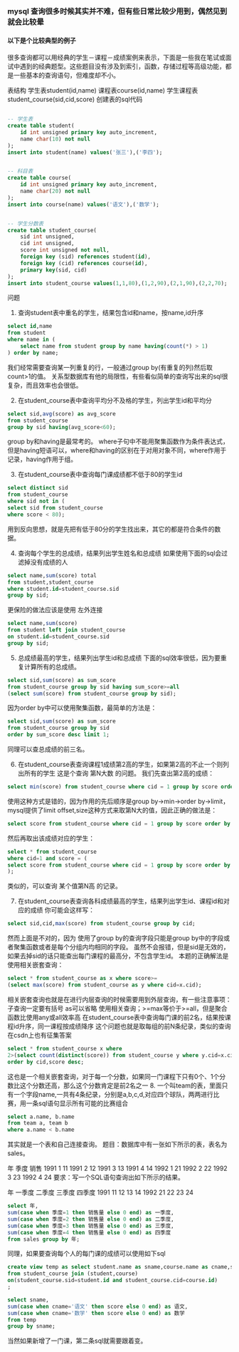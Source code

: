 ### mysql 查询很多时候其实并不难，但有些日常比较少用到，偶然见到就会比较晕

#### 以下是个比较典型的例子

很多查询都可以用经典的学生－课程－成绩案例来表示，下面是一些我在笔试或面试中遇到的经典题型。这些题目没有涉及到索引，函数，存储过程等高级功能，都是一些基本的查询语句，但难度却不小。


表结构
学生表student(id,name)
课程表course(id,name)
学生课程表student_course(sid,cid,score)
创建表的sql代码

```sql

-- 学生表
create table student(
    id int unsigned primary key auto_increment,
    name char(10) not null
);
insert into student(name) values('张三'),('李四');


-- 科目表
create table course(
    id int unsigned primary key auto_increment,
    name char(20) not null
);
insert into course(name) values('语文'),('数学');


-- 学生分数表
create table student_course(
    sid int unsigned,
    cid int unsigned,
    score int unsigned not null,
    foreign key (sid) references student(id),
    foreign key (cid) references course(id),
    primary key(sid, cid)
);
insert into student_course values(1,1,80),(1,2,90),(2,1,90),(2,2,70);

```


问题
1. 查询student表中重名的学生，结果包含id和name，按name,id升序
```sql
select id,name
from student
where name in (
    select name from student group by name having(count(*) > 1)
) order by name;
```

我们经常需要查询某一列重复的行，一般通过group by(有重复的列)然后取count>1的值。 关系型数据库有他的局限性，有些看似简单的查询写出来的sql很复杂，而且效率也会很低。


2. 在student_course表中查询平均分不及格的学生，列出学生id和平均分

```sql
select sid,avg(score) as avg_score
from student_course
group by sid having(avg_score<60);
```
group by和having是最常考的。 where子句中不能用聚集函数作为条件表达式，但是having短语可以，where和having的区别在于对用对象不同，where作用于记录，having作用于组。

3. 在student_course表中查询每门课成绩都不低于80的学生id
```sql
select distinct sid
from student_course
where sid not in (
select sid from student_course
where score < 80);
```

用到反向思想，就是先把有低于80分的学生找出来，其它的都是符合条件的数据。

4. 查询每个学生的总成绩，结果列出学生姓名和总成绩 如果使用下面的sql会过滤掉没有成绩的人

```sql
select name,sum(score) total
from student,student_course
where student.id=student_course.sid
group by sid;
```

更保险的做法应该是使用 左外连接
```sql
select name,sum(score)
from student left join student_course
on student.id=student_course.sid
group by sid;
```

5. 总成绩最高的学生，结果列出学生id和总成绩 下面的sql效率很低，因为要重复计算所有的总成绩。

```sql
select sid,sum(score) as sum_score
from student_course group by sid having sum_score>=all
(select sum(score) from student_course group by sid);
```
因为order by中可以使用聚集函数，最简单的方法是：
```sql
select sid,sum(score) as sum_score
from student_course group by sid
order by sum_score desc limit 1;
```

同理可以查总成绩的前三名。

6. 在student_course表查询课程1成绩第2高的学生，如果第2高的不止一个则列出所有的学生
这是个查询 第N大数 的问题。 我们先查出第2高的成绩：
```sql
select min(score) from student_course where cid = 1 group by score order by score desc limit 2;
```
使用这种方式是错的，因为作用的先后顺序是group by->min->order by->limit，mysql提供了limit offset,size这种方式来取第N大的值，因此正确的做法是：
```sql
select score from student_course where cid = 1 group by score order by score desc limit 1,1;
```
然后再取出该成绩对应的学生：
```sql
select * from student_course
where cid=1 and score = (
select score from student_course where cid = 1 group by score order by score desc limit 1,1
);
```

类似的，可以查询 某个值第N高 的记录。


7. 在student_course表查询各科成绩最高的学生，结果列出学生id、课程id和对应的成绩 你可能会这样写：
```sql
select sid,cid,max(score) from student_course group by cid;
```

然而上面是不对的，因为 使用了group by的查询字段只能是group by中的字段或者聚集函数或者是每个分组内均相同的字段。 虽然不会报错，但是sid是无效的，如果去掉sid的话只能查出每门课程的最高分，不包含学生id。 本题的正确解法是使用相关嵌套查询：
```sql
select * from student_course as x where score>=
(select max(score) from student_course as y where cid=x.cid);
```

相关嵌套查询也就是在进行内层查询的时候需要用到外层查询，有一些注意事项：
子查询一定要有括号
as可以省略
使用相关查询；>=max等价于>=all，但是聚合函数比使用any或all效率高
在student_course表中查询每门课的前2名，结果按课程id升序，同一课程按成绩降序 这个问题也就是取每组的前N条纪录，类似的查询在csdn上也有征集答案
```sql
select * from student_course x where
2>(select count(distinct(score)) from student_course y where y.cid=x.cid and y.score>x.score)
order by cid,score desc;
```

这也是一个相关嵌套查询，对于每一个分数，如果同一门课程下只有0个、1个分数比这个分数还高，那么这个分数肯定是前2名之一
8. 一个叫team的表，里面只有一个字段name,一共有4条纪录，分别是a,b,c,d,对应四个球队，两两进行比赛，用一条sql语句显示所有可能的比赛组合
```sql
select a.name, b.name
from team a, team b
where a.name < b.name
```
其实就是一个表和自己连接查询。
题目：数据库中有一张如下所示的表，表名为sales。

年	季度	销售
1991	1	11
1991	2	12
1991	3	13
1991	4	14
1992	1	21
1992	2	22
1992	3	23
1992	4	24
要求：写一个SQL语句查询出如下所示的结果。

年	一季度	二季度	三季度	四季度
1991	11	12	13	14
1992	21	22	23	24
```sql
select 年, 
sum(case when 季度=1 then 销售量 else 0 end) as 一季度, 
sum(case when 季度=2 then 销售量 else 0 end) as 二季度, 
sum(case when 季度=3 then 销售量 else 0 end) as 三季度, 
sum(case when 季度=4 then 销售量 else 0 end) as 四季度 
from sales group by 年;
```

同理，如果要查询每个人的每门课的成绩可以使用如下sql
```sql
create view temp as select student.name as sname,course.name as cname,score
from student_course join (student,course)
on(student_course.sid=student.id and student_course.cid=course.id)
;
```
```sql
select sname,
sum(case when cname='语文' then score else 0 end) as 语文,
sum(case when cname='数学' then score else 0 end) as 数学
from temp
group by sname;
```
当然如果新增了一门课，第二条sql就需要跟着变。
